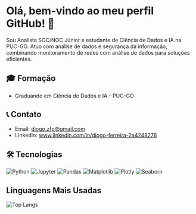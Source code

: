 # Olá, bem-vindo ao meu perfil GitHub! 👋

Sou Analista SOC/NOC Júnior e estudante de Ciência de Dados e IA na PUC-GO. Atuo com análise de dados e segurança da informação, combinando monitoramento de redes com análise de dados para soluções eficientes.

## 🎓 Formação
- Graduando em Ciência de Dados e IA - PUC-GO

## 📞 Contato
- Email: diogo.zfp@gmail.com  
- LinkedIn: www.linkedin.com/in/diogo-ferreira-2a4248276

## 🛠️ Tecnologias
![Python](https://img.shields.io/badge/Python-3776AB?style=flat&logo=python&logoColor=white)
![Jupyter](https://img.shields.io/badge/Jupyter-F37626?style=flat&logo=jupyter&logoColor=white)
![Pandas](https://img.shields.io/badge/Pandas-150458?style=flat&logo=pandas&logoColor=white)
![Matplotlib](https://img.shields.io/badge/Matplotlib-11557c?style=flat&logo=python&logoColor=white)
![Plotly](https://img.shields.io/badge/Plotly-3F4F75?style=flat&logo=plotly&logoColor=white)
![Seaborn](https://img.shields.io/badge/Seaborn-7DB0BC?style=flat&logo=python&logoColor=white)

## Linguagens Mais Usadas
![Top Langs](https://github-readme-stats.vercel.app/api/top-langs/?username=diogoopereira&layout=compact&theme=dark)

